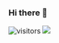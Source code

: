 ### Hi there 👋
![visitors](https://visitor-badge.laobi.icu/badge?page_id=Swappy2003.swappy2003)
![](https://visitor-badge.laobi.icu/badge?page_id=juliaszymanska.juliaszymanska)

<!--
**swappy-2003/swappy-2003** is a ✨ _special_ ✨ repository because its `README.md` (this file) appears on your GitHub profile.

Here are some ideas to get you started:

- 🔭 I’m currently working on ...
- 🌱 I’m currently learning ...
- 👯 I’m looking to collaborate on ...
- 🤔 I’m looking for help with ...
- 💬 Ask me about ...
- 📫 How to reach me: ...
- 😄 Pronouns: ...
- ⚡ Fun fact: ...
-->
